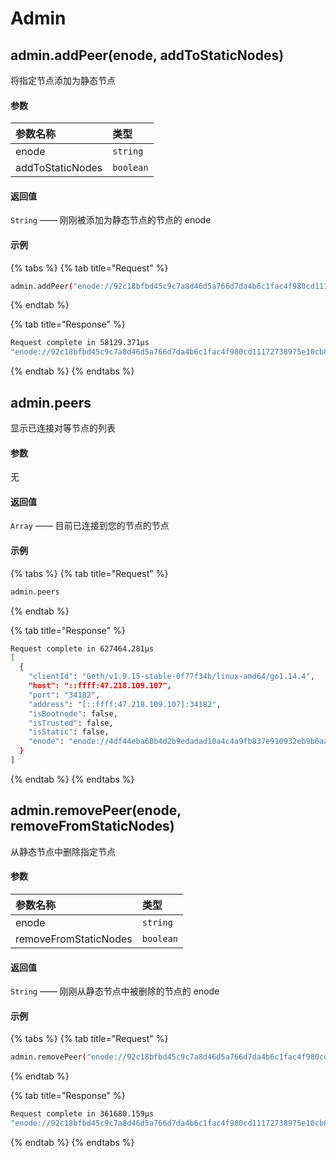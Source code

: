 # Admin

## admin.addPeer\(enode, addToStaticNodes\)

将指定节点添加为静态节点

#### **参数**

| 参数名称 | 类型 |
| :--- | :--- |
| enode | `string` |
| addToStaticNodes | `boolean` |

#### **返回值**

`String` —— 刚刚被添加为静态节点的节点的 enode

#### **示例**

{% tabs %}
{% tab title="Request" %}
```bash
admin.addPeer("enode://92c18bfbd45c9c7a8d46d5a766d7da4b6c1fac4f980cd11172738975e10cb84a4a98884affd240f4c40d98f371a7b2b8bd0e91c59c7beee20d20e4735a2af6e1@127.0.0.1:30001", true)  
```
{% endtab %}

{% tab title="Response" %}
```bash
Request complete in 58129.371μs
"enode://92c18bfbd45c9c7a8d46d5a766d7da4b6c1fac4f980cd11172738975e10cb84a4a98884affd240f4c40d98f371a7b2b8bd0e91c59c7beee20d20e4735a2af6e1@127.0.0.1:30001"
```
{% endtab %}
{% endtabs %}

## admin.peers

显示已连接对等节点的列表

#### **参数**

无

#### **返回值**

`Array` —— 目前已连接到您的节点的节点

#### **示例**

{% tabs %}
{% tab title="Request" %}
```bash
admin.peers
```
{% endtab %}

{% tab title="Response" %}
```bash
Request complete in 627464.281μs
[
  {
    "clientId": "Geth/v1.9.15-stable-0f77f34b/linux-amd64/go1.14.4",
    "host": "::ffff:47.218.109.107",
    "port": "34182",
    "address": "[::ffff:47.218.109.107]:34182",
    "isBootnode": false,
    "isTrusted": false,
    "isStatic": false,
    "enode": "enode://4df44eba60b4d2b9edadad10a4c4a9fb837e910932eb9b6aa5a90b3a99472af6e362ff2be5f45b5eca248521d87b42a461d119633e4856e291d304f93762821b@47.218.109.107:34182"
  }
]
```
{% endtab %}
{% endtabs %}

## admin.removePeer\(enode, removeFromStaticNodes\)

从静态节点中删除指定节点

#### **参数**

| 参数名称 | 类型 |
| :--- | :--- |
| enode | `string` |
| removeFromStaticNodes | `boolean` |

#### **返回值**

`String` —— 刚刚从静态节点中被删除的节点的 enode

#### **示例**

{% tabs %}
{% tab title="Request" %}
```bash
admin.removePeer("enode://92c18bfbd45c9c7a8d46d5a766d7da4b6c1fac4f980cd11172738975e10cb84a4a98884affd240f4c40d98f371a7b2b8bd0e91c59c7beee20d20e4735a2af6e1@127.0.0.1:30001", true)
```
{% endtab %}

{% tab title="Response" %}
```bash
Request complete in 361680.159μs
"enode://92c18bfbd45c9c7a8d46d5a766d7da4b6c1fac4f980cd11172738975e10cb84a4a98884affd240f4c40d98f371a7b2b8bd0e91c59c7beee20d20e4735a2af6e1@127.0.0.1:30001"

```
{% endtab %}
{% endtabs %}

